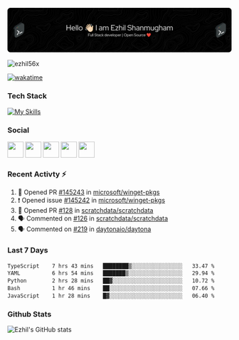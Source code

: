 ![Header](./header.png)

<p align="left"> <img src="https://komarev.com/ghpvc/?username=ezhil56x&label=Profile%20views&color=0e75b6&style=flat" alt="ezhil56x" /> </p>

[![wakatime](https://wakatime.com/badge/user/e780b5d2-6a76-4fde-a594-4ff159327ad3.svg)](https://wakatime.com/@e780b5d2-6a76-4fde-a594-4ff159327ad3)

### Tech Stack

[![My Skills](https://skillicons.dev/icons?i=c,cpp,py,java,kotlin,js,php,html,css,bootstrap,react,ts,nextjs,jquery,flask,nodejs,express,mysql,postgres,mongodb,docker,aws,firebase,vercel,cloudflare,jenkins,nginx,figma&theme=dark&perline=15)](https://skillicons.dev)

### Social

<p align="left">
	<a href="https://discord.com/users/ezhil56x" target="_blank" rel="noreferrer"
		><img
			src="https://skillicons.dev/icons?i=discord&theme=dark"
			width="36"
			height="36"
	/></a>
	<a href="https://www.github.com/ezhil56x" target="_blank" rel="noreferrer"
		><img
			src="https://skillicons.dev/icons?i=github&theme=dark"
			width="36"
			height="36"
	/></a>
	<a href="https://git.selfmade.ninja/ezhil930" target="_blank" rel="noreferrer"
		><img
			src="https://skillicons.dev/icons?i=git&theme=dark"
			width="36"
			height="36"
	/></a>
	<a
		href="https://www.linkedin.com/in/ezhilshanmugham"
		target="_blank"
		rel="noreferrer"
		><img
			src="https://skillicons.dev/icons?i=linkedin&theme=dark"
			width="36"
			height="36"
	/></a>
	<a href="https://www.twitter.com/ezhil56x" target="_blank" rel="noreferrer"
		><img
			src="https://skillicons.dev/icons?i=twitter&theme=dark"
			width="36"
			height="36"
	/></a>
</p>


### Recent Activty ⚡

<!--START_SECTION:activity-->
1. 💪 Opened PR [#145243](https://github.com/microsoft/winget-pkgs/pull/145243) in [microsoft/winget-pkgs](https://github.com/microsoft/winget-pkgs)
2. ❗ Opened issue [#145242](https://github.com/microsoft/winget-pkgs/issues/145242) in [microsoft/winget-pkgs](https://github.com/microsoft/winget-pkgs)
3. 💪 Opened PR [#128](https://github.com/scratchdata/scratchdata/pull/128) in [scratchdata/scratchdata](https://github.com/scratchdata/scratchdata)
4. 🗣 Commented on [#126](https://github.com/scratchdata/scratchdata/issues/126#issuecomment-2006469472) in [scratchdata/scratchdata](https://github.com/scratchdata/scratchdata)
5. 🗣 Commented on [#219](https://github.com/daytonaio/daytona/issues/219#issuecomment-2004232861) in [daytonaio/daytona](https://github.com/daytonaio/daytona)

<!--END_SECTION:activity-->

### Last 7 Days

<!--START_SECTION:waka-->

```txt
TypeScript    7 hrs 43 mins   ████████▒░░░░░░░░░░░░░░░░   33.47 %
YAML          6 hrs 54 mins   ███████▒░░░░░░░░░░░░░░░░░   29.94 %
Python        2 hrs 28 mins   ██▓░░░░░░░░░░░░░░░░░░░░░░   10.72 %
Bash          1 hr 46 mins    ██░░░░░░░░░░░░░░░░░░░░░░░   07.66 %
JavaScript    1 hr 28 mins    █▓░░░░░░░░░░░░░░░░░░░░░░░   06.40 %
```

<!--END_SECTION:waka-->

### Github Stats

![Ezhil's GitHub stats](https://github-readme-stats.vercel.app/api?username=ezhil56x&theme=dark&show_icons=true)
